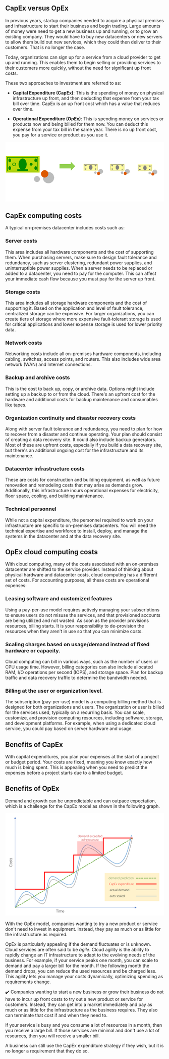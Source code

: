 ## CapEx versus OpEx

In previous years, startup companies needed to acquire a physical premises and infrastructure to start their business and begin trading. Large amounts of money were need to get a new business up and running, or to grow an existing company. They would have to buy new datacenters or new servers to allow them build out new services, which they could then deliver to their customers. That is no longer the case. 

Today, organizations can sign up for a service from a cloud provider to get up and running. This enables them to begin selling or providing services to their customers more quickly, without the need for significant up front costs.

These two approaches to investment are referred to as:

- **Capital Expenditure (CapEx)**: This is the spending of money on physical infrastructure up front, and then deducting that expense from your tax bill over time. CapEx is an up front cost which has a value that reduces over time.

- **Operational Expenditure (OpEx)**: This is spending money on services or products now and being billed for them now. You can deduct this expense from your tax bill in the same year. There is no up front cost, you pay for a service or product as you use it.


![A large image of money and an arrow to the right of this progressing to a series of smaller money images.](../media/capexvsopex1.png)

## CapEx computing costs

A typical on-premises datacenter includes costs such as:

### Server costs

This area includes all hardware components and the cost of supporting them. When purchasing servers, make sure to design fault tolerance and redundancy, such as server clustering, redundant power supplies, and uninterruptible power supplies. When a server needs to be replaced or added to a datacenter, you need to pay for the computer. This can affect your immediate cash flow because you must pay for the server up front.

### Storage costs

This area includes all storage hardware components and the cost of supporting it. Based on the application and level of fault tolerance, centralized storage can be expensive. For larger organizations, you can create tiers of storage where more expensive fault‐tolerant storage is used for critical applications and lower expense storage is used for lower priority data.

### Network costs

Networking costs include all on-premises hardware components, including cabling, switches, access points, and routers. This also includes wide area network (WAN) and Internet connections.

### Backup and archive costs

This is the cost to back up, copy, or archive data. Options might include setting up a backup to or from the cloud. There's an upfront cost for the hardware and additional costs for backup maintenance and consumables like tapes.

### Organization continuity and disaster recovery costs

Along with server fault tolerance and redundancy, you need to plan for how to recover from a disaster and continue operating. Your plan should consist of creating a data recovery site. It could also include backup generators. Most of these are upfront costs, especially if you build a data recovery site, but there's an additional ongoing cost for the infrastructure and its maintenance.

### Datacenter infrastructure costs

These are costs for construction and building equipment, as well as future renovation and remodeling costs that may arise as demands grow. Additionally, this infrastructure incurs operational expenses for electricity, floor space, cooling, and building maintenance.

### Technical personnel

While not a capital expenditure, the personnel required to work on your infrastructure are specific to on-premises datacenters. You will need the technical expertise and workforce to install, deploy, and manage the systems in the datacenter and at the data recovery site.

## OpEx cloud computing costs

With cloud computing, many of the costs associated with an on-premises datacenter are shifted to the service provider. Instead of thinking about physical hardware and datacenter costs, cloud computing has a different set of costs. For accounting purposes, all these costs are operational expenses:

### Leasing software and customized features

Using a pay-per-use model requires actively managing your subscriptions to ensure users do not misuse the services, and that provisioned accounts are being utilized and not wasted. As soon as the provider provisions resources, billing starts. It is your responsibility to de-provision the resources when they aren't in use so that you can minimize costs.

### Scaling charges based on usage/demand instead of fixed hardware or capacity. 

Cloud computing can bill in various ways, such as the number of users or CPU usage time. However, billing categories can also include allocated RAM, I/O operations per second (IOPS), and storage space. Plan for backup traffic and data recovery traffic to determine the bandwidth needed.

### Billing at the user or organization level.

The subscription (pay-per-use) model is a computing billing method that is designed for both organizations and users. The organization or user is billed for the services used, typically on a recurring basis. You can scale, customize, and provision computing resources, including software, storage, and development platforms. For example, when using a dedicated cloud service, you could pay based on server hardware and usage. 

## Benefits of CapEx

With capital expenditures, you plan your expenses at the start of a project or budget period. Your costs are fixed, meaning you know exactly how much is being spent. This is appealing when you need to predict the expenses before a project starts due to a limited budget.

## Benefits of OpEx

Demand and growth can be unpredictable and can outpace expectation, which is a challenge for the CapEx model as shown in the following graph.

![A graph showing how expected demand can be different from real demand and how CapEx infrastructure can be exceeded by demand.](../media/3c-capexvsopex.png)

With the OpEx model, companies wanting to try a new product or service don't need to invest in equipment. Instead, they pay as much or as little for the infrastructure as required. 

OpEx is particularly appealing if the demand fluctuates or is unknown. Cloud services are often said to be _agile_. Cloud agility is the ability to rapidly change an IT infrastructure to adapt to the evolving needs of the business. For example, if your service peaks one month, you can scale to demand and pay a larger bill for the month. If the following month the demand drops, you can reduce the used resources and be charged less. This agility lets you manage your costs dynamically, optimizing spending as requirements change.


✔️ Companies wanting to start a new business or grow their business do not have to incur up front costs to try out a new product or service for customers. Instead, they can get into a market immediately and pay as much or as little for the infrastructure as the business requires. They also can terminate that cost if and when they need to.

If your service is busy and you consume a lot of resources in a month, then you receive a large bill. If those services are minimal and don't use a lot of resources, then you will receive a smaller bill.

A business can still use the CapEx expenditure strategy if they wish, but it is no longer a requirement that they do so. 
